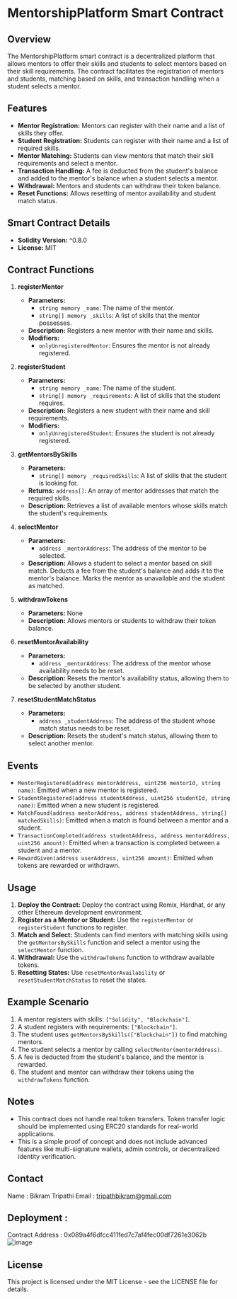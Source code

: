 # MentorshipPlatform Smart Contract

## Overview
The MentorshipPlatform smart contract is a decentralized platform that allows mentors to offer their skills and students to select mentors based on their skill requirements. The contract facilitates the registration of mentors and students, matching based on skills, and transaction handling when a student selects a mentor.

## Features
- **Mentor Registration:** Mentors can register with their name and a list of skills they offer.
- **Student Registration:** Students can register with their name and a list of required skills.
- **Mentor Matching:** Students can view mentors that match their skill requirements and select a mentor.
- **Transaction Handling:** A fee is deducted from the student's balance and added to the mentor's balance when a student selects a mentor.
- **Withdrawal:** Mentors and students can withdraw their token balance.
- **Reset Functions:** Allows resetting of mentor availability and student match status.

## Smart Contract Details
- **Solidity Version:** ^0.8.0
- **License:** MIT

## Contract Functions

1. **registerMentor**
   - **Parameters:**
     - `string memory _name`: The name of the mentor.
     - `string[] memory _skills`: A list of skills that the mentor possesses.
   - **Description:** Registers a new mentor with their name and skills.
   - **Modifiers:**
     - `onlyUnregisteredMentor`: Ensures the mentor is not already registered.

2. **registerStudent**
   - **Parameters:**
     - `string memory _name`: The name of the student.
     - `string[] memory _requirements`: A list of skills that the student requires.
   - **Description:** Registers a new student with their name and skill requirements.
   - **Modifiers:**
     - `onlyUnregisteredStudent`: Ensures the student is not already registered.

3. **getMentorsBySkills**
   - **Parameters:**
     - `string[] memory _requiredSkills`: A list of skills that the student is looking for.
   - **Returns:** `address[]`: An array of mentor addresses that match the required skills.
   - **Description:** Retrieves a list of available mentors whose skills match the student's requirements.

4. **selectMentor**
   - **Parameters:**
     - `address _mentorAddress`: The address of the mentor to be selected.
   - **Description:** Allows a student to select a mentor based on skill match. Deducts a fee from the student's balance and adds it to the mentor's balance. Marks the mentor as unavailable and the student as matched.

5. **withdrawTokens**
   - **Parameters:** None
   - **Description:** Allows mentors or students to withdraw their token balance.

6. **resetMentorAvailability**
   - **Parameters:**
     - `address _mentorAddress`: The address of the mentor whose availability needs to be reset.
   - **Description:** Resets the mentor's availability status, allowing them to be selected by another student.

7. **resetStudentMatchStatus**
   - **Parameters:**
     - `address _studentAddress`: The address of the student whose match status needs to be reset.
   - **Description:** Resets the student's match status, allowing them to select another mentor.

## Events
- `MentorRegistered(address mentorAddress, uint256 mentorId, string name)`: Emitted when a new mentor is registered.
- `StudentRegistered(address studentAddress, uint256 studentId, string name)`: Emitted when a new student is registered.
- `MatchFound(address mentorAddress, address studentAddress, string[] matchedSkills)`: Emitted when a match is found between a mentor and a student.
- `TransactionCompleted(address studentAddress, address mentorAddress, uint256 amount)`: Emitted when a transaction is completed between a student and a mentor.
- `RewardGiven(address userAddress, uint256 amount)`: Emitted when tokens are rewarded or withdrawn.

## Usage
1. **Deploy the Contract:** Deploy the contract using Remix, Hardhat, or any other Ethereum development environment.
2. **Register as a Mentor or Student:** Use the `registerMentor` or `registerStudent` functions to register.
3. **Match and Select:** Students can find mentors with matching skills using the `getMentorsBySkills` function and select a mentor using the `selectMentor` function.
4. **Withdrawal:** Use the `withdrawTokens` function to withdraw available tokens.
5. **Resetting States:** Use `resetMentorAvailability` or `resetStudentMatchStatus` to reset the states.

## Example Scenario
1. A mentor registers with skills: `["Solidity", "Blockchain"]`.
2. A student registers with requirements: `["Blockchain"]`.
3. The student uses `getMentorsBySkills(["Blockchain"])` to find matching mentors.
4. The student selects a mentor by calling `selectMentor(mentorAddress)`.
5. A fee is deducted from the student's balance, and the mentor is rewarded.
6. The student and mentor can withdraw their tokens using the `withdrawTokens` function.

## Notes
- This contract does not handle real token transfers. Token transfer logic should be implemented using ERC20 standards for real-world applications.
- This is a simple proof of concept and does not include advanced features like multi-signature wallets, admin controls, or decentralized identity verification.

## Contact 
Name : Bikram Tripathi
Email : tripathbikram@gmail.com

## Deployment : 

Contract Address : 0x089a4f6dfcc411fed7c7af4fec00df7261e3062b
![image](https://github.com/user-attachments/assets/2aa8e387-3904-44ba-ab47-a9c18cf0d271)



## License
This project is licensed under the MIT License - see the LICENSE file for details.
